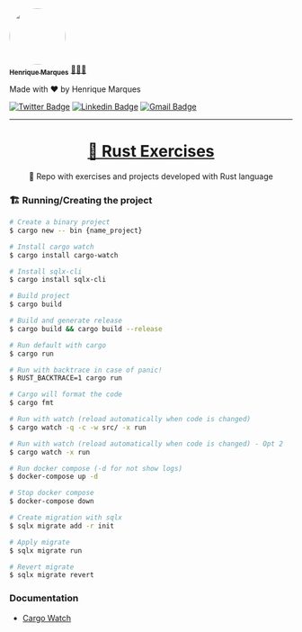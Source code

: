 <a href="https://www.linkedin.com/in/henri-marques/">
 <img style="border-radius: 50%;" src="https://avatars.githubusercontent.com/u/37425086?v=4" width="100px;" alt=""/>
 <br />
 <sub><b>Henrique Marques</b></sub></a> <a href="https://www.linkedin.com/in/henri-marques/" title="Linkedin">🧑🏻‍💻
 </a>

Made with ❤️ by Henrique Marques

[![Twitter Badge](https://img.shields.io/badge/-@Henrimarques18-1ca0f1?style=flat-square&labelColor=1ca0f1&logo=twitter&logoColor=white&link=https://twitter.com/Henrimarques18)](https://twitter.com/Henrimarques18) [![Linkedin Badge](https://img.shields.io/badge/-Henrique_Marques-blue?style=flat-square&logo=Linkedin&logoColor=white&link=https://www.linkedin.com/in/henri-marques/)](https://www.linkedin.com/in/henri-marques/)
[![Gmail Badge](https://img.shields.io/badge/-henmarques-c14438?style=flat-square&logo=Gmail&logoColor=white&link=mailto:henmarques2009@gmail.com)](mailto:henmarques2009@gmail.com)

---

<h1 align="center">
    <a href="https://doc.rust-lang.org/book/title-page.html">🔗 Rust Exercises</a>
</h1>
<p align="center">🚀 Repo with exercises and projects developed with Rust language</p>

### 🏗 Running/Creating the project

```bash
# Create a binary project
$ cargo new -- bin {name_project}
```

```bash
# Install cargo watch
$ cargo install cargo-watch
```

```bash
# Install sqlx-cli
$ cargo install sqlx-cli
```

```bash
# Build project
$ cargo build
```

```bash
# Build and generate release
$ cargo build && cargo build --release
```

```bash
# Run default with cargo
$ cargo run
```

```bash
# Run with backtrace in case of panic!
$ RUST_BACKTRACE=1 cargo run
```

```bash
# Cargo will format the code
$ cargo fmt
```

```bash
# Run with watch (reload automatically when code is changed)
$ cargo watch -q -c -w src/ -x run
```

```bash
# Run with watch (reload automatically when code is changed) - Opt 2
$ cargo watch -x run
```

```bash
# Run docker compose (-d for not show logs)
$ docker-compose up -d
```

```bash
# Stop docker compose
$ docker-compose down
```

```bash
# Create migration with sqlx
$ sqlx migrate add -r init
```

```bash
# Apply migrate
$ sqlx migrate run
```

```bash
# Revert migrate
$ sqlx migrate revert
```

### Documentation

- [Cargo Watch](https://crates.io/crates/cargo-watch)
